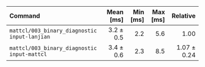 | Command | Mean [ms] | Min [ms] | Max [ms] | Relative |
|:---|---:|---:|---:|---:|
| `mattcl/003_binary_diagnostic input-lanjian` | 3.2 ± 0.5 | 2.2 | 5.6 | 1.00 |
| `mattcl/003_binary_diagnostic input-mattcl` | 3.4 ± 0.6 | 2.3 | 8.5 | 1.07 ± 0.24 |
